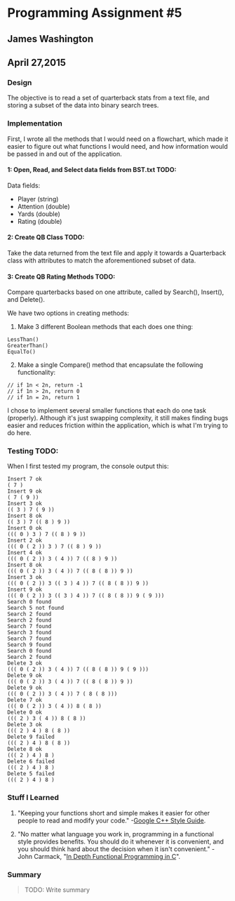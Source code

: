 # Programming Assignment #5
## James Washington
## April 27,2015

### Design

The objective is to read a set of quarterback stats from a text file, and storing a subset of the data into binary search trees.

### Implementation
First, I wrote all the methods that I would need on a flowchart, which made it easier to figure out what functions I would need, and how information would be passed in and out of the application.

#### 1: Open, Read, and Select data fields from BST.txt TODO:
Data fields:

* Player (string)
* Attention (double)
* Yards (double)
* Rating (double)

#### 2: Create QB Class TODO:
Take the data returned from the text file and apply it towards a Quarterback class with attributes to match the aforementioned subset of data.

#### 3: Create QB Rating Methods TODO:
Compare quarterbacks based on one attribute, called by Search(), Insert(), and Delete().

We have two options in creating methods:

1. Make 3 different Boolean methods that each does one thing:
```
LessThan()
GreaterThan()
EqualTo()
```

2. Make a single Compare() method that encapsulate the following functionality:
```
// if 1n < 2n, return -1
// if 1n > 2n, return 0
// if 1n = 2n, return 1
```

I chose to implement several smaller functions that each do one task (properly).  Although it's just swapping complexity, it still makes finding bugs easier and reduces friction within the application, which is what I'm trying to do here.



### Testing TODO:
When I first tested my program, the console output this:

```
Insert 7 ok
( 7 )
Insert 9 ok
( 7 ( 9 ))
Insert 3 ok
(( 3 ) 7 ( 9 ))
Insert 8 ok
(( 3 ) 7 (( 8 ) 9 ))
Insert 0 ok
((( 0 ) 3 ) 7 (( 8 ) 9 ))
Insert 2 ok
((( 0 ( 2 )) 3 ) 7 (( 8 ) 9 ))
Insert 4 ok
((( 0 ( 2 )) 3 ( 4 )) 7 (( 8 ) 9 ))
Insert 8 ok
((( 0 ( 2 )) 3 ( 4 )) 7 (( 8 ( 8 )) 9 ))
Insert 3 ok
((( 0 ( 2 )) 3 (( 3 ) 4 )) 7 (( 8 ( 8 )) 9 ))
Insert 9 ok
((( 0 ( 2 )) 3 (( 3 ) 4 )) 7 (( 8 ( 8 )) 9 ( 9 )))
Search 0 found
Search 5 not found
Search 2 found
Search 2 found
Search 7 found
Search 3 found
Search 7 found
Search 9 found
Search 0 found
Search 2 found
Delete 3 ok
((( 0 ( 2 )) 3 ( 4 )) 7 (( 8 ( 8 )) 9 ( 9 )))
Delete 9 ok
((( 0 ( 2 )) 3 ( 4 )) 7 (( 8 ( 8 )) 9 ))
Delete 9 ok
((( 0 ( 2 )) 3 ( 4 )) 7 ( 8 ( 8 )))
Delete 7 ok
((( 0 ( 2 )) 3 ( 4 )) 8 ( 8 ))
Delete 0 ok
((( 2 ) 3 ( 4 )) 8 ( 8 ))
Delete 3 ok
((( 2 ) 4 ) 8 ( 8 ))
Delete 9 failed
((( 2 ) 4 ) 8 ( 8 ))
Delete 8 ok
((( 2 ) 4 ) 8 )
Delete 6 failed
((( 2 ) 4 ) 8 )
Delete 5 failed
((( 2 ) 4 ) 8 )
```

### Stuff I Learned
1. "Keeping your functions short and simple makes it easier for other people to read and modify your code."  -[Google C++ Style Guide](https://google-styleguide.googlecode.com/svn/trunk/cppguide.html#Write_Short_Functions).

2. "No matter what language you work in, programming in a functional style provides benefits. You should do it whenever it is convenient, and you should think hard about the decision when it isn't convenient." -John Carmack, "[In Depth Functional Programming in C](http://gamasutra.com/view/news/169296/Indepth_Functional_programming_in_C.php)".

### Summary

> TODO: Write summary
